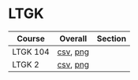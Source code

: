 # LTGK

| Course | Overall | Section |
| ------ | ------- | ------- |
| LTGK 104 | [csv](https://github.com/UCSD-Historical-Enrollment-Data/2025Winter/blob/main/overall/LTGK%20104.csv), [png](https://raw.githubusercontent.com/UCSD-Historical-Enrollment-Data/2025Winter/main/plot_overall/LTGK%20104.png) |  |
| LTGK 2 | [csv](https://github.com/UCSD-Historical-Enrollment-Data/2025Winter/blob/main/overall/LTGK%202.csv), [png](https://raw.githubusercontent.com/UCSD-Historical-Enrollment-Data/2025Winter/main/plot_overall/LTGK%202.png) |  |

